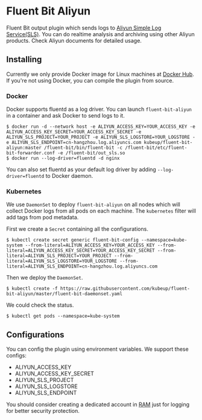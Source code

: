 # Fluent Bit Aliyun

Fluent Bit output plugin which sends logs to [Aliyun Simple Log Service(SLS)](https://cn.aliyun.com/product/sls).
You can do realtime analysis and archiving using other Aliyun products. Check Aliyun
documents for detailed usage.

## Installing

Currently we only provide Docker image for Linux machines at [Docker Hub](https://hub.docker.com/r/kubeup/fluent-bit-aliyun/).
If you're not using Docker, you can compile the plugin from source.

### Docker

Docker supports fluentd as a log driver. You can launch `fluent-bit-aliyun` in a container
and ask Docker to send logs to it.

```
$ docker run -d --network host -e ALIYUN_ACCESS_KEY=YOUR_ACCESS_KEY -e ALIYUN_ACCESS_KEY_SECRET=YOUR_ACCESS_KEY_SECRET -e ALIYUN_SLS_PROJECT=YOUR_PROJECT -e ALIYUN_SLS_LOGSTORE=YOUR_LOGSTORE -e ALIYUN_SLS_ENDPOINT=cn-hangzhou.log.aliyuncs.com kubeup/fluent-bit-aliyun:master /fluent-bit/bin/fluent-bit -c /fluent-bit/etc/fluent-bit-forwarder.conf -e /fluent-bit/out_sls.so
$ docker run --log-driver=fluentd -d nginx
```

You can also set fluentd as your default log driver by adding `--log-driver=fluentd`
to Docker daemon.

### Kubernetes

We use `DaemonSet` to deploy `fluent-bit-aliyun` on all nodes which will collect Docker
logs from all pods on each machine. The `kubernetes` filter will add tags from pod metadata.

First we create a `Secret` containing all the configurations.

```
$ kubectl create secret generic fluent-bit-config --namespace=kube-system --from-literal=ALIYUN_ACCESS_KEY=YOUR_ACCESS_KEY --from-literal=ALIYUN_ACCESS_KEY_SECRET=YOUR_ACCESS_KEY_SECRET --from-literal=ALIYUN_SLS_PROJECT=YOUR_PROJECT --from-literal=ALIYUN_SLS_LOGSTORE=YOUR_LOGSTORE --from-literal=ALIYUN_SLS_ENDPOINT=cn-hangzhou.log.aliyuncs.com
```

Then we deploy the `DaemonSet`.

```
$ kubectl create -f https://raw.githubusercontent.com/kubeup/fluent-bit-aliyun/master/fluent-bit-daemonset.yaml
```

We could check the status.

```
$ kubectl get pods --namespace=kube-system
```

## Configurations

You can config the plugin using environment variables. We support these configs:

- ALIYUN_ACCESS_KEY
- ALIYUN_ACCESS_KEY_SECRET 
- ALIYUN_SLS_PROJECT
- ALIYUN_SLS_LOGSTORE
- ALIYUN_SLS_ENDPOINT

You should consider creating a dedicated account in [RAM](https://cn.aliyun.com/product/ram)
just for logging for better security protection.

